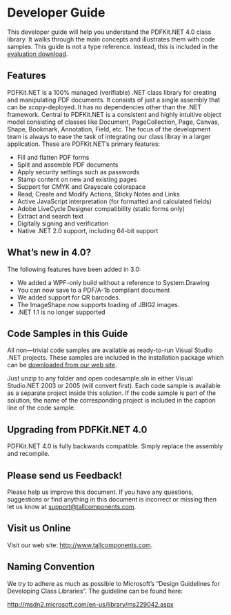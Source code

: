 # Developer Guide

This developer guide will help you understand the PDFKit.NET 4.0 class library. It walks through the main concepts and illustrates them with code samples. This guide is not a type reference. Instead, this is included in the <a href="http://www.tallcomponents.com/pdfkit/download" title="Optional alternate text">evaluation download</a>.



## Features

PDFKit.NET is a 100% managed (verifiable) .NET class library for creating and manipulating PDF documents. It consists of just a single assembly that can be xcopy-deployed. It has no dependencies other than the .NET framework. Central to PDFKit.NET is a consistent and highly intuitive object model consisting of classes like Document, PageCollection, Page, Canvas, Shape, Bookmark, Annotation, Field, etc. The focus of the development team is always to ease the task of integrating our class libray in a larger application. These are PDFKit.NET’s primary features:
&nbsp;<ul><li>
Fill and flatten PDF forms</li><li>
Split and assemble PDF documents</li><li>
Apply security settings such as passwords</li><li>
Stamp content on new and existing pages</li><li>
Support for CMYK and Grayscale colorspace</li><li>
Read, Create and Modify Actions, Sticky Notes and Links</li><li>
Active JavaScript interpretation (for formatted and calculated fields)</li><li>
Adobe LiveCycle Designer compatibility (static forms only)</li><li>
Extract and search text</li><li>
Digitally signing and verification</li><li>
Native .NET 2.0 support, including 64-bit support</li></ul>

## What’s new in 4.0?

The following features have been added in 3.0:
&nbsp;<ul><li>
We added a WPF-only build without a reference to System.Drawing</li><li>
You can now save to a PDF/A-1b compliant document</li><li>
We added support for QR barcodes.</li><li>
The ImageShape now supports loading of JBIG2 images.</li><li>
.NET 1.1 is no longer supported</li></ul>

## Code Samples in this Guide

All non—trivial code samples are available as ready-to-run Visual Studio .NET projects. These samples are included in the installation package which can be <a href="http://www.tallcomponents.com/pdfkit/download" title="Optional alternate text">downloaded from our web site</a>.


Just unzip to any folder and open codesample.sln in either Visual Studio.NET 2003 or 2005 (will convert first). Each code sample is available as a separate project inside this solution. If the code sample is part of the solution, the name of the corresponding project is included in the caption line of the code sample.



## Upgrading from PDFKit.NET 4.0

PDFKit.NET 4.0 is fully backwards compatible. Simply replace the assembly and recompile.



## Please send us Feedback!

Please help us improve this document. If you have any questions, suggestions or find anything in this document is incorrect or missing then let us know at <a href="mailto:support@tallcomponents.com">support@tallcomponents.com</a>.



## Visit us Online

Visit our web site: <a href="http://www.tallcomponents.com" title="Optional alternate text">http://www.tallcomponents.com</a>.



## Naming Convention

We try to adhere as much as possible to Microsoft’s “Design Guidelines for Developing Class Libraries”. The guideline can be found here:


<a href="http://msdn2.microsoft.com/en-us/library/ms229042.aspx" title="Optional alternate text">http://msdn2.microsoft.com/en-us/library/ms229042.aspx</a>